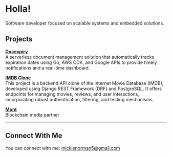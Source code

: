 # Holla!

Software developer focused on scalable systems and embedded solutions.


## Projects

**[Docexpiry](https://github.com/heismyke/docexpiry)**  
A serverless document management solution that automatically tracks expiration dates using Go, AWS CDK, and Google APIs to provide timely notifications and a real-time dashboard.

**[IMDB Clone](https://github.com/heismyke/IMDB)**  
This project is a backend API clone of the Internet Movie Database (IMDB), developed using Django REST Framework (DRF) and PostgreSQL. It offers endpoints for managing movies, reviews, and user interactions, incorporating robust authentication, filtering, and testing mechanisms.

**[Mont](https://github.com/heismyke/mont)**  
Blockchain media partner

---
## Connect With Me  
You can connect with  me: [mickienorman5@gmail.com](mailto:mickienorman5@gmail.com) 
